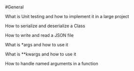 #General

What is Unit testing and how to implement it in a large project

How to serialize and deserialize a Class

How to write and read a JSON file

What is *args and how to use it

What is **kwargs and how to use it

How to handle named arguments in a function